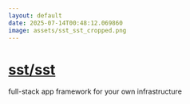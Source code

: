 ```yaml
---
layout: default
date: 2025-07-14T00:48:12.069860
image: assets/sst_sst_cropped.png
---
```


# [sst/sst](https://github.com/sst/sst)

full-stack app framework for your own infrastructure
